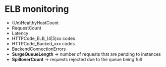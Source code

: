 # ELB monitoring

- (Un)HealthyHostCount
- RequestCount
- Latency
- HTTPCode_ELB_(4|5)xx codes
- HTTPCode_Backed_xxx codes
- BackendConnectionErrors
- **SurgeQueueLength** -> number of requests that are pending to instances
- **SpilloverCount** -> requests rejected due to the queue being full
